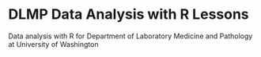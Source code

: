 # DLMP Data Analysis with R Lessons

Data analysis with R for Department of Laboratory Medicine and Pathology at University of Washington
